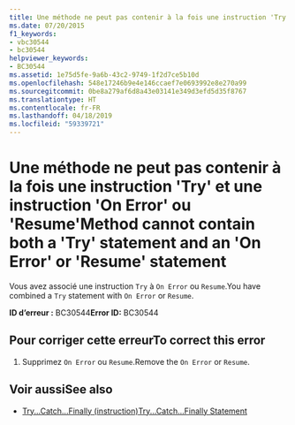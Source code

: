 ```yaml
---
title: Une méthode ne peut pas contenir à la fois une instruction 'Try' et une instruction 'On Error' ou 'Resume'
ms.date: 07/20/2015
f1_keywords:
- vbc30544
- bc30544
helpviewer_keywords:
- BC30544
ms.assetid: 1e75d5fe-9a6b-43c2-9749-1f2d7ce5b10d
ms.openlocfilehash: 548e17246b9e4e146ccaef7e0693992e8e270a99
ms.sourcegitcommit: 0be8a279af6d8a43e03141e349d3efd5d35f8767
ms.translationtype: HT
ms.contentlocale: fr-FR
ms.lasthandoff: 04/18/2019
ms.locfileid: "59339721"
---
```

# <a name="method-cannot-contain-both-a-try-statement-and-an-on-error-or-resume-statement"></a><span data-ttu-id="35777-102">Une méthode ne peut pas contenir à la fois une instruction 'Try' et une instruction 'On Error' ou 'Resume'</span><span class="sxs-lookup"><span data-stu-id="35777-102">Method cannot contain both a 'Try' statement and an 'On Error' or 'Resume' statement</span></span>
<span data-ttu-id="35777-103">Vous avez associé une instruction `Try` à `On Error` ou `Resume`.</span><span class="sxs-lookup"><span data-stu-id="35777-103">You have combined a `Try` statement with `On Error` or `Resume`.</span></span>  
  
 <span data-ttu-id="35777-104">**ID d’erreur :** BC30544</span><span class="sxs-lookup"><span data-stu-id="35777-104">**Error ID:** BC30544</span></span>  
  
## <a name="to-correct-this-error"></a><span data-ttu-id="35777-105">Pour corriger cette erreur</span><span class="sxs-lookup"><span data-stu-id="35777-105">To correct this error</span></span>  
  
1. <span data-ttu-id="35777-106">Supprimez `On Error` ou `Resume`.</span><span class="sxs-lookup"><span data-stu-id="35777-106">Remove the `On Error` or `Resume`.</span></span>  
  
## <a name="see-also"></a><span data-ttu-id="35777-107">Voir aussi</span><span class="sxs-lookup"><span data-stu-id="35777-107">See also</span></span>

- [<span data-ttu-id="35777-108">Try...Catch...Finally (instruction)</span><span class="sxs-lookup"><span data-stu-id="35777-108">Try...Catch...Finally Statement</span></span>](../../visual-basic/language-reference/statements/try-catch-finally-statement.md)
